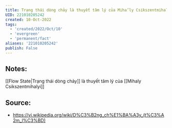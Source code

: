 ```yaml
---
title: Trạng thái dòng chảy là thuyết tâm lý của Miha’ly Csikszentmihalyi
UID: 221010205242
created: 10-Oct-2022
tags:
  - 'created/2022/Oct/10'
  - 'evergreen'
  - 'permanent/fact'
aliases: '221010205242'
publish: False
---
```

## Notes:
[[Flow State|Trạng thái dòng chảy]] là thuyết tâm lý của [[Mihaly Csikszentmihalyi]]

## Source:
- https://vi.wikipedia.org/wiki/D%C3%B2ng_ch%E1%BA%A3y_(t%C3%A2m_l%C3%BD)
